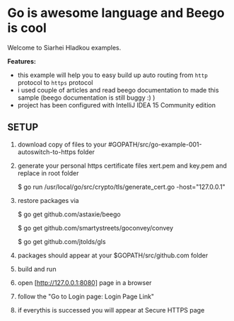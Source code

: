Go is awesome language and Beego is cool
========================================

Welcome to Siarhei Hladkou examples. 

**Features:**

- this example will help you to easy build up auto routing from `http` protocol to `https` protocol
- i used couple of articles and read beego documentation to made this sample (beego documentation is still buggy :) )
- project has been configured with IntelliJ IDEA 15 Community edition


SETUP
------------
1. download copy of files to your #GOPATH/src/go-example-001-autoswitch-to-https folder
2. generate your personal https certificate files xert.pem and key.pem and replace in root folder

	$ go run /usr/local/go/src/crypto/tls/generate_cert.go -host="127.0.0.1"

3. restore packages via

    $ go get github.com/astaxie/beego

    $ go get github.com/smartystreets/goconvey/convey

    $ go get github.com/jtolds/gls

4. packages should appear at your $GOPATH/src/github.com folder
3. build and run
4. open [http://127.0.0.1:8080] page in a browser
5. follow the "Go to Login page: Login Page Link"
6. if everythis is successed you will appear at Secure HTTPS page
